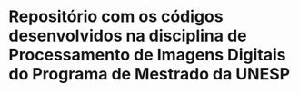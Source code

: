 # Repositório com os códigos desenvolvidos na disciplina de Processamento de Imagens Digitais do Programa de Mestrado da UNESP
